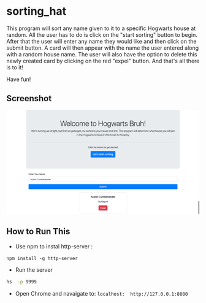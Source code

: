 # sorting_hat

This program will sort any name given to it to a specific Hogwarts house at random. All the user has to do is click on the "start sorting" button to begin. After that the user will enter any name they would like and then click on the submit button. A card will then appear with the name the user entered along with a random house name. The user will also have the option to delete this newly created card by clicking on the red "expel" button.  And that's all there is to it!

Have fun!

## Screenshot
![main screenshot](/images/screenshot1.png)

## How to Run This
* Use npm to instal http-server :
 
```
npm install -g http-server

````
* Run the server

 ```sh
hs  -p 9999
```
* Open Chrome and navaigate to:
```localhost:  http://127.0.0.1:8080```